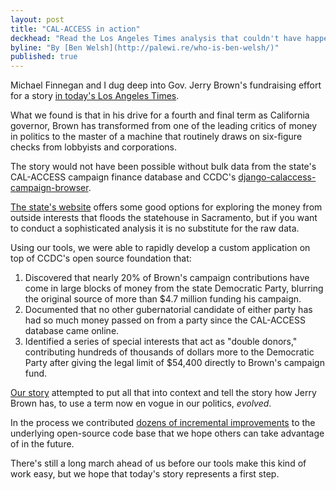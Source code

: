 ```yaml
---
layout: post
title: "CAL-ACCESS in action"
deckhead: "Read the Los Angeles Times analysis that couldn't have happened with our open-source tools"
byline: "By [Ben Welsh](http://palewi.re/who-is-ben-welsh/)"
published: true
---
```


Michael Finnegan and I dug deep into Gov. Jerry Brown's fundraising effort for a story [in today's Los Angeles Times](http://www.latimes.com/local/politics/la-me-pol-brown-money-20141031-story.html#page=1).

What we found is that in his drive for a fourth and final term as California governor, Brown has transformed from one of the leading critics of money in politics to the master of a machine that routinely draws on six-figure checks from lobbyists and corporations.

The story would not have been possible without bulk data from the state's CAL-ACCESS campaign finance database and CCDC's [django-calaccess-campaign-browser](http://django-calaccess-campaign-browser.californiacivicdata.org/en/latest/).

[The state's website](http://cal-access.ss.ca.gov/) offers some good options for exploring the money from outside interests that floods the statehouse in Sacramento, but if you want to conduct a sophisticated analysis it is no substitute for the raw data.

Using our tools, we were able to rapidly develop a custom application on top of CCDC's open source foundation that:

1. Discovered that nearly 20% of Brown's campaign contributions have come in large blocks of money from the state Democratic Party, blurring the original source of more than $4.7 million funding his campaign.
2. Documented that no other gubernatorial candidate of either party has had so much money passed on from a party since the CAL-ACCESS database came online.
3. Identified a series of special interests that act as "double donors," contributing hundreds of thousands of dollars more to the Democratic Party after giving the legal limit of $54,400 directly to Brown's campaign fund.

[Our story]((http://www.latimes.com/local/politics/la-me-pol-brown-money-20141031-story.html#page=1)) attempted to put all that into context and tell the story how Jerry Brown has, to use a term now en vogue in our politics, _evolved_.

In the process we contributed [dozens of incremental improvements](https://github.com/california-civic-data-coalition/django-calaccess-campaign-browser/pulse/monthly) to the underlying open-source code base that we hope others can take advantage of in the future. 

There's still a long march ahead of us before our tools make this kind of work easy, but we hope that today's story represents a first step.
